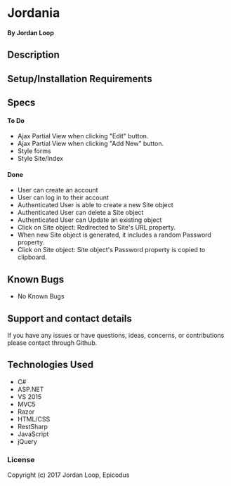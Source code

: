 # Jordania

#### **By Jordan Loop**

## Description


## Setup/Installation Requirements

## Specs

#### To Do
* Ajax Partial View when clicking "Edit" button.
* Ajax Partial View when clicking "Add New" button.
* Style forms
* Style Site/Index

#### Done
* User can create an account
* User can log in to their account
* Authenticated User is able to create a new Site object
* Authenticated User can delete a Site object
* Authenticated User can Update an existing object
* Click on Site object: Redirected to Site's URL property.
* When new Site object is generated, it includes a random Password property.
* Click on Site object: Site object's Password property is copied to clipboard.

## Known Bugs

* No Known Bugs

## Support and contact details

If you have any issues or have questions, ideas, concerns, or contributions please contact through Github.

## Technologies Used

* C#
* ASP.NET
* VS 2015
* MVC5
* Razor
* HTML/CSS
* RestSharp
* JavaScript
* jQuery

### License
Copyright (c) 2017 Jordan Loop, Epicodus
